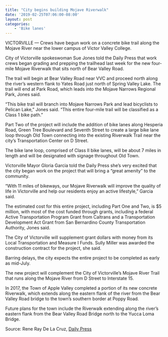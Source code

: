 ```yaml
---
title: "City begins building Mojave Riverwalk"
date: '2019-02-25T07:06:00-08:00'
layout: post
categories:
    - 'Bike lanes'
---
```


VICTORVILLE — Crews have begun work on a concrete bike trail along the Mojave River near the lower campus of Victor Valley College.

City of Victorville spokeswoman Sue Jones told the Daily Press that work crews began grading and prepping the trailhead last week for the new four-mile Mojave Riverwalk that sits north of Bear Valley Road.

The trail will begin at Bear Valley Road near VVC and proceed north along the river’s western flank to Yates Road just north of Spring Valley Lake. The trail will end at Park Road, which leads into the Mojave Narrows Regional Park, Jones said.

“This bike trail will branch into Mojave Narrows Park and lead bicyclists to Pelican Lake,” Jones said. “This entire four-mile trail will be classified as a Class 1 bike path.”

Part Two of the project will include the addition of bike lanes along Hesperia Road, Green Tree Boulevard and Seventh Street to create a large bike lane loop through Old Town connecting into the existing Riverwalk Trail near the city’s Transportation Center on D Street.

The bike lane loop, comprised of Class II bike lanes, will be about 7 miles in length and will be designated with signage throughout Old Town.

Victorville Mayor Gloria Garcia told the Daily Press she’s very excited that the city began work on the project that will bring a “great amenity” to the community.

“With 11 miles of bikeways, our Mojave Riverwalk will improve the quality of life in Victorville and help our residents enjoy an active lifestyle,” Garcia said.

The estimated cost for this entire project, including Part One and Two, is $5 million, with most of the cost funded through grants, including a federal Active Transportation Program Grant from Caltrans and a Transportation Development Act Grant from San Bernardino County Transportation Authority, Jones said.

The City of Victorville will supplement grant dollars with money from its Local Transportation and Measure I Funds. Sully Miller was awarded the construction contract for the project, she said.

Barring delays, the city expects the entire project to be completed as early as mid-July.

The new project will complement the City of Victorville’s Mojave River Trail that runs along the Mojave River from D Street to Interstate 15.

In 2017, the Town of Apple Valley completed a portion of its new concrete Riverwalk, which extends along the eastern flank of the river from the Bear Valley Road bridge to the town’s southern border at Poppy Road.

Future plans for the town include the Riverwalk extending along the river’s eastern flank from the Bear Valley Road Bridge north to the Yucca Loma Bridge.

Source: Rene Ray De La Cruz, [Daily Press](https://www.vvdailypress.com/news/20190225/city-begins-building-mojave-riverwalk)